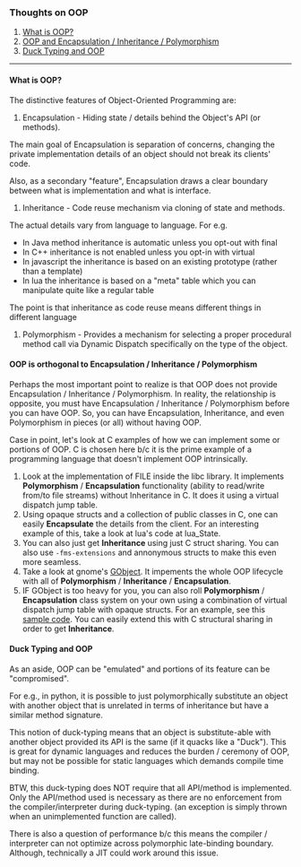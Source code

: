 ### Thoughts on OOP

1. [What is OOP?](#what-is-oop)
1. [OOP and Encapsulation / Inheritance / Polymorphism](#oop-is-orthogonal-to-encapsulation--inheritance--polymorphism)
1. [Duck Typing and OOP](#duck-typing-and-oop)

---

#### What is OOP?

The distinctive features of Object-Oriented Programming are:

1. Encapsulation - Hiding state / details behind the Object's API (or methods). 
  
  The main goal of Encapsulation is separation of concerns, 
  changing the private implementation details of an object should not break its clients' code.

  Also, as a secondary "feature", Encapsulation draws a clear boundary between what is implementation and what is interface.

1. Inheritance - Code reuse mechanism via cloning of state and methods. 
  
  The actual details vary from language to language. For e.g. 
  - In Java method inheritance is automatic unless you opt-out with final
  - In C++ inheritance is not enabled unless you opt-in with virtual
  - In javascript the inheritance is based on an existing prototype (rather than a template)
  - In lua the inheritance is based on a "meta" table which you can manipulate quite like a regular table
  
  The point is that inheritance as code reuse means different things in different language

1. Polymorphism - Provides a mechanism for selecting a proper procedural method call via Dynamic Dispatch specifically on the type of the object.

#### OOP is orthogonal to Encapsulation / Inheritance / Polymorphism

Perhaps the most important point to realize is that OOP does not provide Encapsulation / Inheritance / Polymorphism. In reality, the relationship is opposite, you must have Encapsulation / Inheritance / Polymorphism before you can have OOP. So, you can have Encapsulation, Inheritance, and even Polymorphism in pieces (or all) without having OOP.

Case in point, let's look at C examples of how we can implement some or portions of OOP. C is chosen here b/c it is the prime example of a programming language that doesn't implement OOP intrinsically.

1. Look at the implementation of FILE inside the libc library. It implements **Polymorphism** / **Encapsulation** functionality (ability to read/write from/to file streams) without Inheritance in C. It does it using a virtual dispatch jump table.
1. Using opaque structs and a collection of public classes in C, one can easily **Encapsulate** the details from the client. For an interesting example of this, take a look at lua's code at lua_State.
1. You can also just get **Inheritance** using just C struct sharing. You can also use ```-fms-extensions``` and annonymous structs to make this even more seamless.
1. Take a look at gnome's [GObject](https://developer.gnome.org/gobject/stable/). It impements the whole OOP lifecycle with all of **Polymorphism** / **Inheritance** / **Encapsulation**.
1. IF GObject is too heavy for you, you can also roll **Polymorphism** / **Encapsulation** class system on your own using a combination of virtual dispatch jump table with opaque structs. For an example, see this [sample code](https://github.com/tencherry10/learn/tree/master/c_vtable). You can easily extend this with C structural sharing in order to get **Inheritance**.
 
#### Duck Typing and OOP

As an aside, OOP can be "emulated" and portions of its feature can be "compromised". 

For e.g., in python, it is possible to just polymorphically substitute an object with another object that is unrelated in terms of inheritance but have a similar method signature. 

This notion of duck-typing means that an object is substitute-able with another object provided its API is the same (if it quacks like a "Duck"). This is great for dynamic languages and reduces the burden / ceremony of OOP, but may not be possible for static languages which demands compile time binding. 

BTW, this duck-typing does NOT require that all API/method is implemented. Only the API/method used is necessary as there are no enforcement from the compiler/interpreter during duck-typing. (an exception is simply thrown when an unimplemented function are called).

There is also a question of performance b/c this means the compiler / interpreter can not optimize across polymorphic late-binding boundary. Although, technically a JIT could work around this issue.





